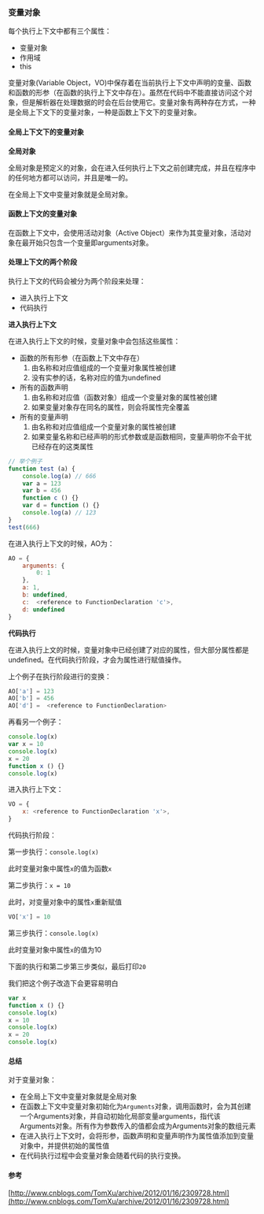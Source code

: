 ### 变量对象

每个执行上下文中都有三个属性：

* 变量对象
* 作用域
* this

变量对象(Variable Object，VO)中保存着在当前执行上下文中声明的变量、函数和函数的形参（在函数的执行上下文中存在）。虽然在代码中不能直接访问这个对象，但是解析器在处理数据的时会在后台使用它。变量对象有两种存在方式，一种是全局上下文下的变量对象，一种是函数上下文下的变量对象。

#### 全局上下文下的变量对象

**全局对象**

全局对象是预定义的对象，会在进入任何执行上下文之前创建完成，并且在程序中的任何地方都可以访问，并且是唯一的。

在全局上下文中变量对象就是全局对象。

#### 函数上下文的变量对象

在函数上下文中，会使用活动对象（Active Object）来作为其变量对象，活动对象在最开始只包含一个变量即arguments对象。

#### 处理上下文的两个阶段

执行上下文的代码会被分为两个阶段来处理：

* 进入执行上下文
* 代码执行

**进入执行上下文**

在进入执行上下文的时候，变量对象中会包括这些属性：

* 函数的所有形参（在函数上下文中存在）
  1. 由名称和对应值组成的一个变量对象属性被创建
  2. 没有实参的话，名称对应的值为undefined
* 所有的函数声明
  1. 由名称和对应值（函数对象）组成一个变量对象的属性被创建
  2. 如果变量对象存在同名的属性，则会将属性完全覆盖
* 所有的变量声明
  1. 由名称和对应值组成一个变量对象的属性被创建
  2. 如果变量名称和已经声明的形式参数或是函数相同，变量声明你不会干扰已经存在的这类属性

```js
// 举个例子
function test (a) {
    console.log(a) // 666
    var a = 123
    var b = 456
    function c () {}
    var d = function () {}
    console.log(a) // 123
}
test(666)
```

在进入执行上下文的时候，AO为：

``` js
AO = {
    arguments: {
        0: 1
    },
    a: 1,
    b: undefined,
    c:  <reference to FunctionDeclaration 'c'>,
    d: undefined
}
```

**代码执行**

在进入执行上文的时候，变量对象中已经创建了对应的属性，但大部分属性都是undefined。在代码执行阶段，才会为属性进行赋值操作。

上个例子在执行阶段进行的变换：

```js
AO['a'] = 123
AO['b'] = 456
AO['d'] =  <reference to FunctionDeclaration>
```

再看另一个例子：

```js
console.log(x)
var x = 10
console.log(x)
x = 20
function x () {}
console.log(x)
```

进入执行上下文：

```js
VO = {
    x: <reference to FunctionDeclaration 'x'>,
}
```

代码执行阶段：

第一步执行：`console.log(x)`

此时变量对象中属性`x`的值为函数`x`

第二步执行：`x = 10`

此时，对变量对象中的属性`x`重新赋值

```js
VO['x'] = 10
```



第三步执行：`console.log(x)`

此时变量对象中属性`x`的值为10

下面的执行和第二步第三步类似，最后打印`20`

我们把这个例子改造下会更容易明白

```js
var x 
function x () {}
console.log(x)
x = 10
console.log(x)
x = 20
console.log(x)
```

#### 总结

对于变量对象：

* 在全局上下文中变量对象就是全局对象
* 在函数上下文中变量对象初始化为`Arguments`对象，调用函数时，会为其创建一个Arguments对象，并自动初始化局部变量arguments，指代该Arguments对象。所有作为参数传入的值都会成为Arguments对象的数组元素
* 在进入执行上下文时，会将形参，函数声明和变量声明作为属性值添加到变量对象中，并提供初始的属性值
* 在代码执行过程中会变量对象会随着代码的执行变换。

#### 参考
[http://www.cnblogs.com/TomXu/archive/2012/01/16/2309728.html](http://www.cnblogs.com/TomXu/archive/2012/01/16/2309728.html)
